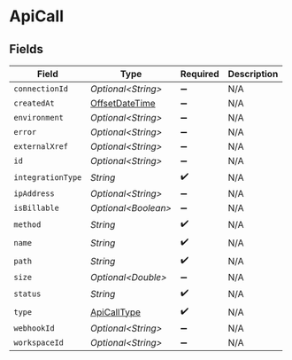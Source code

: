 # ApiCall


## Fields

| Field                                                                                     | Type                                                                                      | Required                                                                                  | Description                                                                               |
| ----------------------------------------------------------------------------------------- | ----------------------------------------------------------------------------------------- | ----------------------------------------------------------------------------------------- | ----------------------------------------------------------------------------------------- |
| `connectionId`                                                                            | *Optional\<String>*                                                                       | :heavy_minus_sign:                                                                        | N/A                                                                                       |
| `createdAt`                                                                               | [OffsetDateTime](https://docs.oracle.com/javase/8/docs/api/java/time/OffsetDateTime.html) | :heavy_minus_sign:                                                                        | N/A                                                                                       |
| `environment`                                                                             | *Optional\<String>*                                                                       | :heavy_minus_sign:                                                                        | N/A                                                                                       |
| `error`                                                                                   | *Optional\<String>*                                                                       | :heavy_minus_sign:                                                                        | N/A                                                                                       |
| `externalXref`                                                                            | *Optional\<String>*                                                                       | :heavy_minus_sign:                                                                        | N/A                                                                                       |
| `id`                                                                                      | *Optional\<String>*                                                                       | :heavy_minus_sign:                                                                        | N/A                                                                                       |
| `integrationType`                                                                         | *String*                                                                                  | :heavy_check_mark:                                                                        | N/A                                                                                       |
| `ipAddress`                                                                               | *Optional\<String>*                                                                       | :heavy_minus_sign:                                                                        | N/A                                                                                       |
| `isBillable`                                                                              | *Optional\<Boolean>*                                                                      | :heavy_minus_sign:                                                                        | N/A                                                                                       |
| `method`                                                                                  | *String*                                                                                  | :heavy_check_mark:                                                                        | N/A                                                                                       |
| `name`                                                                                    | *String*                                                                                  | :heavy_check_mark:                                                                        | N/A                                                                                       |
| `path`                                                                                    | *String*                                                                                  | :heavy_check_mark:                                                                        | N/A                                                                                       |
| `size`                                                                                    | *Optional\<Double>*                                                                       | :heavy_minus_sign:                                                                        | N/A                                                                                       |
| `status`                                                                                  | *String*                                                                                  | :heavy_check_mark:                                                                        | N/A                                                                                       |
| `type`                                                                                    | [ApiCallType](../../models/shared/ApiCallType.md)                                         | :heavy_check_mark:                                                                        | N/A                                                                                       |
| `webhookId`                                                                               | *Optional\<String>*                                                                       | :heavy_minus_sign:                                                                        | N/A                                                                                       |
| `workspaceId`                                                                             | *Optional\<String>*                                                                       | :heavy_minus_sign:                                                                        | N/A                                                                                       |